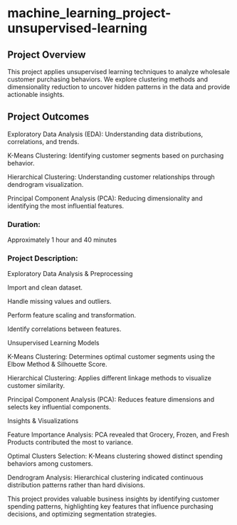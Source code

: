 # machine_learning_project-unsupervised-learning

## Project Overview
This project applies unsupervised learning techniques to analyze wholesale customer purchasing behaviors. We explore clustering methods and dimensionality reduction to uncover hidden patterns in the data and provide actionable insights.

## Project Outcomes
Exploratory Data Analysis (EDA): Understanding data distributions, correlations, and trends.

K-Means Clustering: Identifying customer segments based on purchasing behavior.

Hierarchical Clustering: Understanding customer relationships through dendrogram visualization.

Principal Component Analysis (PCA): Reducing dimensionality and identifying the most influential features.

### Duration:
Approximately 1 hour and 40 minutes

### Project Description:

Exploratory Data Analysis & Preprocessing

Import and clean dataset.

Handle missing values and outliers.

Perform feature scaling and transformation.

Identify correlations between features.

Unsupervised Learning Models

K-Means Clustering: Determines optimal customer segments using the Elbow Method & Silhouette Score.

Hierarchical Clustering: Applies different linkage methods to visualize customer similarity.

Principal Component Analysis (PCA): Reduces feature dimensions and selects key influential components.

Insights & Visualizations

Feature Importance Analysis: PCA revealed that Grocery, Frozen, and Fresh Products contributed the most to variance.

Optimal Clusters Selection: K-Means clustering showed distinct spending behaviors among customers.

Dendrogram Analysis: Hierarchical clustering indicated continuous distribution patterns rather than hard divisions.

This project provides valuable business insights by identifying customer spending patterns, highlighting key features that influence purchasing decisions, and optimizing segmentation strategies.

